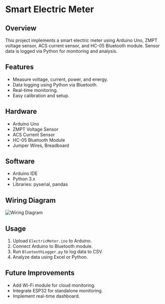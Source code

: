 # Smart Electric Meter

## Overview
This project implements a smart electric meter using Arduino Uno, ZMPT voltage sensor, ACS current sensor, and HC-05 Bluetooth module. Sensor data is logged via Python for monitoring and analysis.

## Features
- Measure voltage, current, power, and energy.
- Data logging using Python via Bluetooth.
- Real-time monitoring.
- Easy calibration and setup.

## Hardware
- Arduino Uno
- ZMPT Voltage Sensor
- ACS Current Sensor
- HC-05 Bluetooth Module
- Jumper Wires, Breadboard

## Software
- Arduino IDE
- Python 3.x
- Libraries: pyserial, pandas

## Wiring Diagram
![Wiring Diagram](Images/wiring_diagram.jpg)

## Usage
1. Upload `ElectricMeter.ino` to Arduino.
2. Connect Arduino to Bluetooth module.
3. Run `BluetoothLogger.py` to log data to CSV.
4. Analyze data using Excel or Python.

## Future Improvements
- Add Wi-Fi module for cloud monitoring.
- Integrate ESP32 for standalone monitoring.
- Implement real-time dashboard.
